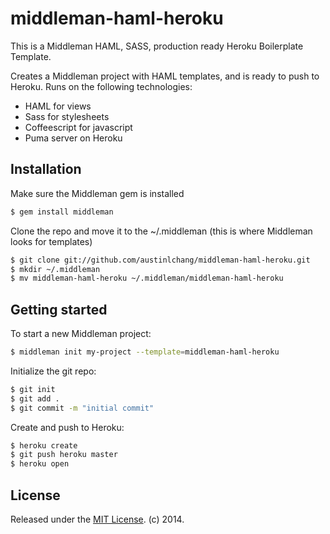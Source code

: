 # middleman-haml-heroku

This is a Middleman HAML, SASS, production ready Heroku Boilerplate Template.

Creates a Middleman project with HAML templates, and is ready to push to Heroku. Runs on the following technologies:

* HAML for views
* Sass for stylesheets
* Coffeescript for javascript
* Puma server on Heroku

## Installation

Make sure the Middleman gem is installed

```bash
$ gem install middleman
```

Clone the repo and move it to the ~/.middleman (this is where Middleman looks for templates)

```bash
$ git clone git://github.com/austinlchang/middleman-haml-heroku.git
$ mkdir ~/.middleman
$ mv middleman-haml-heroku ~/.middleman/middleman-haml-heroku
```

## Getting started

To start a new Middleman project:

```bash
$ middleman init my-project --template=middleman-haml-heroku
```

Initialize the git repo:

```bash
$ git init
$ git add .
$ git commit -m "initial commit"
```

Create and push to Heroku:

```bash
$ heroku create
$ git push heroku master
$ heroku open
```

## License
Released under the [MIT License](http://www.opensource.org/licenses/mit-license.php). (c) 2014.
